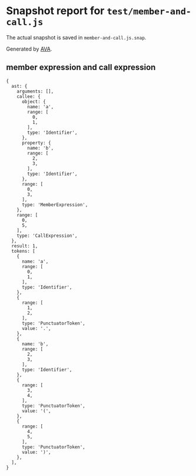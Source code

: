 # Snapshot report for `test/member-and-call.js`

The actual snapshot is saved in `member-and-call.js.snap`.

Generated by [AVA](https://ava.li).

## member expression and call expression

    {
      ast: {
        arguments: [],
        callee: {
          object: {
            name: 'a',
            range: [
              0,
              1,
            ],
            type: 'Identifier',
          },
          property: {
            name: 'b',
            range: [
              2,
              3,
            ],
            type: 'Identifier',
          },
          range: [
            0,
            3,
          ],
          type: 'MemberExpression',
        },
        range: [
          0,
          5,
        ],
        type: 'CallExpression',
      },
      result: 1,
      tokens: [
        {
          name: 'a',
          range: [
            0,
            1,
          ],
          type: 'Identifier',
        },
        {
          range: [
            1,
            2,
          ],
          type: 'PunctuatorToken',
          value: '.',
        },
        {
          name: 'b',
          range: [
            2,
            3,
          ],
          type: 'Identifier',
        },
        {
          range: [
            3,
            4,
          ],
          type: 'PunctuatorToken',
          value: '(',
        },
        {
          range: [
            4,
            5,
          ],
          type: 'PunctuatorToken',
          value: ')',
        },
      ],
    }
